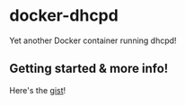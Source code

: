 # docker-dhcpd
Yet another Docker container running dhcpd!

## Getting started & more info!
Here's the [gist](https://gist.github.com/mikejoh/04978da4d52447ead7bdd045e878587d)!
